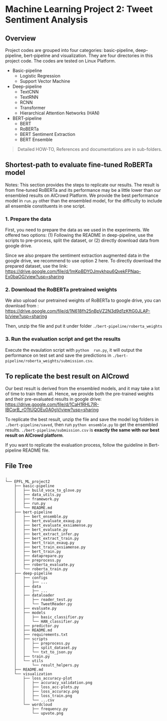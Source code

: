 # Machine Learning Project 2: Tweet Sentiment Analysis 

## Overview

Project codes are grouped into four categories: basic-pipeline, deep-pipeline, bert-pipeline and visualization. They are four directories in this project code. The codes are tested on Linux Platform.

- Basic-pipeline
  - Logistic Regression
  - Support Vector Machine
- Deep-pipeline
  - TextCNN
  - TextRNN
  - RCNN
  - Transformer
  - Hierarchical Attention Networks  (HAN)
- BERT-pipeline
  - BERT
  - RoBERTa
  - BERT Sentiment Extraction
  - BERT Ensemble

> Detailed HOW-TO, References and documentations are in sub-folders. 

## Shortest-path to evaluate fine-tuned RoBERTa model

Notes: This section provides the steps to replicate our results. The result is from fine-tuned RoBERTa and its performance may be a little lower than our ensembled results on AICrowd Platform. We provide the best performance model in `run.py` other than the ensembled model, for the difficulty to include all ensemble constituents in one script.

### 1. Prepare the data

First, you need to prepare the data as we used in the experiments. We offered two options: (1) Following the README in deep-pipeline, use the scripts to pre-process, split the dataset, or (2) directly download data from google drive.

Since we also prepare the sentiment extraction augmented data in the google drive, we recommend to use option 2 here. To directly download the prepared dataset, use the link: https://drive.google.com/file/d/1mKpBDYOJmykhpu6QvekFPNap-Ex0baOG/view?usp=sharing

### 2. Download the RoBERTa pretrained weights 

We also upload our pretrained weights of RoBERTa to google drive, you can download from : https://drive.google.com/file/d/1N618fh25nBpVZ2N3d9d1zKftG0JLAP-b/view?usp=sharing

Then, unzip the file and put it under folder `./bert-pipeline/roberta_weights`

### 3. Run the evaluation script and get the results

Execute the evaulation script with `python  run.py`, it will output the performance on test set and save the predictions in `./bert-pipeline/roberta_weights/submission.csv`.

## To replicate the best result on AICrowd

Our best result is derived from the ensembled models, and it may take a lot of time to train them all. Hence, we provide both the pre-trained weights and their pre-evaluated results in google drive: https://drive.google.com/file/d/1CaH1RHL7lR-lBCqrB_rOTtUQOEu0A0gV/view?usp=sharing

To replicate the best result, unzip the file and save the model log folders in `./bert-pipeline/saved`, then run `python ensemble.py` to get the ensembled results. `./bert-pipeline/submission.csv` is **exactly the same with our best result on AICrowd platform**.

If you want to replicate the evaluation process, follow the guideline in Bert-pipeline README file.

## File Tree

```
.
└── EPFL_ML_project2
    ├── basic-pipeline
    │   ├── build_voca_to_glove.py
    │   ├── data_utils.py
    │   ├── framework.py
    │   ├── run.py
    │   └── README.md
    ├── bert-pipeline
    │   ├── bert_ensemble.py
    │   ├── bert_evaluate_exaug.py
    │   ├── bert_evaluate_exsiamense.py
    │   ├── bert_evaluate.py
    │   ├── bert_extract_infer.py
    │   ├── bert_extract_train.py
    │   ├── bert_train_exaug.py
    │   ├── bert_train_exsiamense.py
    │   ├── bert_train.py
    │   ├── dataprepare.py
    │   ├── preprocess.py
    │   ├── roberta_evaluate.py
    │   └── roberta_train.py
    ├── deep-pipeline
    │   ├── configs
    │   │   ├── ...
    │   ├── data
    │   │   ├── ...
    │   ├── dataloader
    │   │   ├── reader_test.py
    │   │   └── TweetReader.py
    │   ├── evaluate.py
    │   ├── models
    │   │   ├── basic_classifier.py
    │   │   └── HAN_classifier.py
    │   ├── predictor.py
    │   ├── README.md
    │   ├── requirements.txt
    │   ├── scripts
    │   │   ├── preprocess.py
    │   │   ├── split_dataset.py
    │   │   └── txt_to_json.py
    │   ├── train.py
    │   └── utils
    │       └── result_helpers.py
    ├── README.md
    └── visualization
        ├── loss_accuracy-plot
        │   ├── accuracy_validation.png
        │   ├── loss_acc-plots.py
        │   ├── loss_accuracy.png
        │   ├── loss_train.png
        │   └── ...csv
        └── wordcloud
            ├── frequency.py
            └── upvote.png
```

